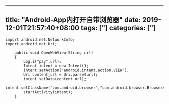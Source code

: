 ﻿
---
title: "Android-App内打开自带浏览器"
date: 2019-12-01T21:57:40+08:00
tags: ["]
categories: ["]
---

<!--more-->


```
import android.net.NetworkInfo;
import android.net.Uri;

    public void OpenWebView(String url)
    {
    	Log.i("pay",url);
        Intent intent = new Intent();
        intent.setAction("android.intent.action.VIEW");
        Uri content_url = Uri.parse(url);
        intent.setData(content_url);
        intent.setClassName("com.android.browser","com.android.browser.BrowserActivity");
        startActivity(intent);
    }
```
